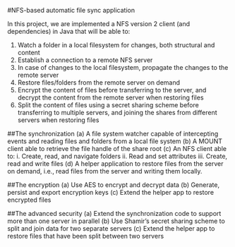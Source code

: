 #NFS-based automatic file sync application

In this project, we are implemented a NFS version 2 client (and dependencies) in Java that will be able to:

1. Watch a folder in a local filesystem for changes, both structural and content
2. Establish a connection to a remote NFS server
3. In case of changes to the local filesystem, propagate the changes to the remote server
4. Restore files/folders from the remote server on demand
5. Encrypt the content of files before transferring to the server, and decrypt the content from the remote server when restoring files
6. Split the content of files using a secret sharing scheme before transferring to multiple servers, and joining the shares from different servers when restoring files


##The synchronization
(a) A file system watcher capable of intercepting events and reading files and folders from a local file system
(b) A MOUNT client able to retrieve the file handle of the share root
(c) An NFS client able to:
    i. Create, read, and navigate folders ii. Read and set attributes
    iii. Create, read and write files
(d) A helper application to restore files from the server on demand, i.e., read files from the server and writing them locally.

##The encryption
(a) Use AES to encrypt and decrypt data
(b) Generate, persist and export encryption keys
(c) Extend the helper app to restore encrypted files

##The advanced security
(a) Extend the synchronization code to support more than one server in parallel
(b) Use Shamir’s secret sharing scheme to split and join data for two separate servers 
(c) Extend the helper app to restore files that have been split between two servers
